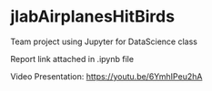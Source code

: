 # jlabAirplanesHitBirds
Team project using Jupyter for DataScience class 

Report link attached in .ipynb file

Video Presentation: https://youtu.be/6YmhIPeu2hA
